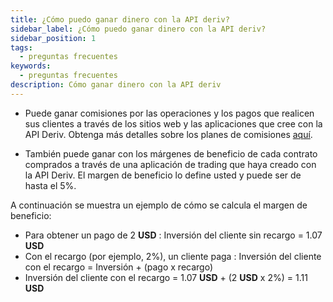 ```yaml
---
title: ¿Cómo puedo ganar dinero con la API deriv?
sidebar_label: ¿Cómo puedo ganar dinero con la API deriv?
sidebar_position: 1
tags:
  - preguntas frecuentes
keywords:
  - preguntas frecuentes
description: Cómo ganar dinero con la API deriv
---
```


- Puede ganar comisiones por las operaciones y los pagos que realicen sus clientes a través de
  los sitios web y las aplicaciones que cree con la API Deriv. Obtenga más detalles sobre los planes de comisiones
  [aquí](https://deriv.com/partners/affiliate-ib).

- También puede ganar con los márgenes de beneficio de cada contrato comprados a través de una aplicación de trading
  que haya creado con la API Deriv. El margen de beneficio lo define usted y puede ser de hasta
  el 5%.

A continuación se muestra un ejemplo de cómo se calcula el margen de beneficio:

- Para obtener un pago de 2 **USD** : Inversión del cliente sin recargo = 1.07 **USD**
- Con el recargo (por ejemplo, 2%), un cliente paga : Inversión del cliente con el recargo =
  Inversión + (pago x recargo)
- Inversión del cliente con el recargo = 1.07 **USD** + (2 **USD** x 2%) = 1.11 **USD**
